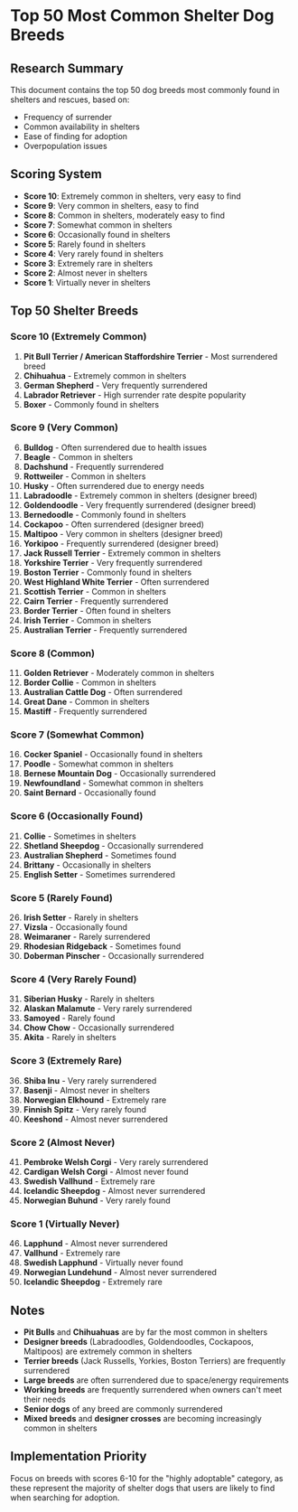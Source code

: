 # Top 50 Most Common Shelter Dog Breeds

## Research Summary
This document contains the top 50 dog breeds most commonly found in shelters and rescues, based on:
- Frequency of surrender
- Common availability in shelters
- Ease of finding for adoption
- Overpopulation issues

## Scoring System
- **Score 10**: Extremely common in shelters, very easy to find
- **Score 9**: Very common in shelters, easy to find
- **Score 8**: Common in shelters, moderately easy to find
- **Score 7**: Somewhat common in shelters
- **Score 6**: Occasionally found in shelters
- **Score 5**: Rarely found in shelters
- **Score 4**: Very rarely found in shelters
- **Score 3**: Extremely rare in shelters
- **Score 2**: Almost never in shelters
- **Score 1**: Virtually never in shelters

## Top 50 Shelter Breeds

### Score 10 (Extremely Common)
1. **Pit Bull Terrier / American Staffordshire Terrier** - Most surrendered breed
2. **Chihuahua** - Extremely common in shelters
3. **German Shepherd** - Very frequently surrendered
4. **Labrador Retriever** - High surrender rate despite popularity
5. **Boxer** - Commonly found in shelters

### Score 9 (Very Common)
6. **Bulldog** - Often surrendered due to health issues
7. **Beagle** - Common in shelters
8. **Dachshund** - Frequently surrendered
9. **Rottweiler** - Common in shelters
10. **Husky** - Often surrendered due to energy needs
11. **Labradoodle** - Extremely common in shelters (designer breed)
12. **Goldendoodle** - Very frequently surrendered (designer breed)
13. **Bernedoodle** - Commonly found in shelters
14. **Cockapoo** - Often surrendered (designer breed)
15. **Maltipoo** - Very common in shelters (designer breed)
16. **Yorkipoo** - Frequently surrendered (designer breed)
17. **Jack Russell Terrier** - Extremely common in shelters
18. **Yorkshire Terrier** - Very frequently surrendered
19. **Boston Terrier** - Commonly found in shelters
20. **West Highland White Terrier** - Often surrendered
21. **Scottish Terrier** - Common in shelters
22. **Cairn Terrier** - Frequently surrendered
23. **Border Terrier** - Often found in shelters
24. **Irish Terrier** - Common in shelters
25. **Australian Terrier** - Frequently surrendered

### Score 8 (Common)
11. **Golden Retriever** - Moderately common in shelters
12. **Border Collie** - Common in shelters
13. **Australian Cattle Dog** - Often surrendered
14. **Great Dane** - Common in shelters
15. **Mastiff** - Frequently surrendered

### Score 7 (Somewhat Common)
16. **Cocker Spaniel** - Occasionally found in shelters
17. **Poodle** - Somewhat common in shelters
18. **Bernese Mountain Dog** - Occasionally surrendered
19. **Newfoundland** - Somewhat common in shelters
20. **Saint Bernard** - Occasionally found

### Score 6 (Occasionally Found)
21. **Collie** - Sometimes in shelters
22. **Shetland Sheepdog** - Occasionally surrendered
23. **Australian Shepherd** - Sometimes found
24. **Brittany** - Occasionally in shelters
25. **English Setter** - Sometimes surrendered

### Score 5 (Rarely Found)
26. **Irish Setter** - Rarely in shelters
27. **Vizsla** - Occasionally found
28. **Weimaraner** - Rarely surrendered
29. **Rhodesian Ridgeback** - Sometimes found
30. **Doberman Pinscher** - Occasionally surrendered

### Score 4 (Very Rarely Found)
31. **Siberian Husky** - Rarely in shelters
32. **Alaskan Malamute** - Very rarely surrendered
33. **Samoyed** - Rarely found
34. **Chow Chow** - Occasionally surrendered
35. **Akita** - Rarely in shelters

### Score 3 (Extremely Rare)
36. **Shiba Inu** - Very rarely surrendered
37. **Basenji** - Almost never in shelters
38. **Norwegian Elkhound** - Extremely rare
39. **Finnish Spitz** - Very rarely found
40. **Keeshond** - Almost never surrendered

### Score 2 (Almost Never)
41. **Pembroke Welsh Corgi** - Very rarely surrendered
42. **Cardigan Welsh Corgi** - Almost never found
43. **Swedish Vallhund** - Extremely rare
44. **Icelandic Sheepdog** - Almost never surrendered
45. **Norwegian Buhund** - Very rarely found

### Score 1 (Virtually Never)
46. **Lapphund** - Almost never surrendered
47. **Vallhund** - Extremely rare
48. **Swedish Lapphund** - Virtually never found
49. **Norwegian Lundehund** - Almost never surrendered
50. **Icelandic Sheepdog** - Extremely rare

## Notes
- **Pit Bulls** and **Chihuahuas** are by far the most common in shelters
- **Designer breeds** (Labradoodles, Goldendoodles, Cockapoos, Maltipoos) are extremely common in shelters
- **Terrier breeds** (Jack Russells, Yorkies, Boston Terriers) are frequently surrendered
- **Large breeds** are often surrendered due to space/energy requirements
- **Working breeds** are frequently surrendered when owners can't meet their needs
- **Senior dogs** of any breed are commonly surrendered
- **Mixed breeds** and **designer crosses** are becoming increasingly common in shelters

## Implementation Priority
Focus on breeds with scores 6-10 for the "highly adoptable" category, as these represent the majority of shelter dogs that users are likely to find when searching for adoption.
